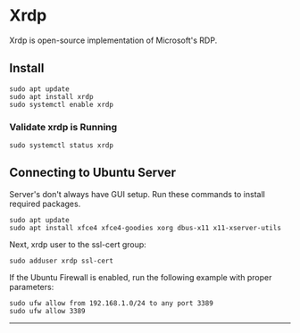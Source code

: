 # Xrdp

Xrdp is open-source implementation of Microsoft's RDP.

## Install

```
sudo apt update
sudo apt install xrdp
sudo systemctl enable xrdp
```

### Validate xrdp is Running

```
sudo systemctl status xrdp
```

## Connecting to Ubuntu Server

Server's don't always have GUI setup. Run these commands to install required packages.

```
sudo apt update
sudo apt install xfce4 xfce4-goodies xorg dbus-x11 x11-xserver-utils
```

Next, xrdp user to the ssl-cert group:

```
sudo adduser xrdp ssl-cert
```

If the Ubuntu Firewall is enabled, run the following example with proper parameters:

```
sudo ufw allow from 192.168.1.0/24 to any port 3389
sudo ufw allow 3389
```


---

